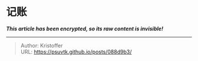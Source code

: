 # 记账

_**This article has been encrypted, so its raw content is invisible!**_

---

> Author: Kristoffer  
> URL: https://psuvtk.github.io/posts/088d9b3/  

